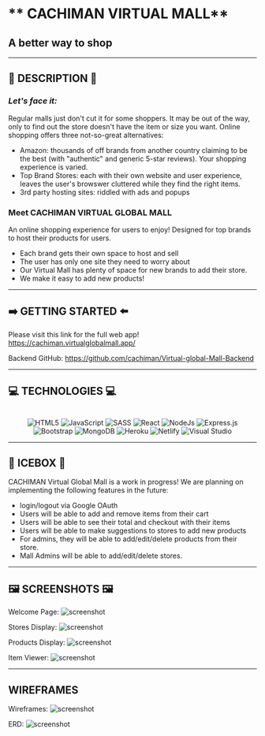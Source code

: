# ** CACHIMAN VIRTUAL MALL**

## **A better way to shop**

---
## 🛒 **DESCRIPTION** 🛒

### *Let's face it:*
Regular malls just don't cut it for some shoppers. It may be out of the way, only to find out the store doesn't have the item or size you want. Online shopping offers three not-so-great alternatives: 

- Amazon: thousands of off brands from another country claiming to be the best (with "authentic" and generic 5-star reviews). Your shopping experience is varied.
- Top Brand Stores: each with their own website and user experience, leaves the user's browswer cluttered while they find the right items. 
- 3rd party hosting sites: riddled with ads and popups

### **Meet CACHIMAN VIRTUAL GLOBAL MALL**
An online shopping experience for users to enjoy! Designed for top brands to host their products for users. 
- Each brand gets their own space to host and sell
- The user has only one site they need to worry about
- Our Virtual Mall has plenty of space for new brands to add their store. 
- We make it easy to add new products! 

---

## ➡️ **GETTING STARTED** ⬅️
Please visit this link for the full web app!
https://cachiman.virtualglobalmall.app/

Backend GitHub: https://github.com/cachiman/Virtual-global-Mall-Backend

---

## 💻 **TECHNOLOGIES** 💻

<div align="center">
<br/>
  <img alt="HTML5" 
  src="https://img.shields.io/badge/html5-%23E34F26.svg?style=for-the-badge&logo=html5&logoColor=white" />
  <img alt="JavaScript" 
  src="https://img.shields.io/badge/javascript-%23323330.svg?style=for-the-badge&logo=javascript&logoColor=%23F7DF1E" />
  <img alt="SASS" 
  src="https://img.shields.io/badge/SASS-hotpink.svg?style=for-the-badge&logo=SASS&logoColor=white" />
  <img alt="React" 
  src="https://img.shields.io/badge/react-%2320232a.svg?style=for-the-badge&logo=react&logoColor=%2361DAFB" />
  <img alt="NodeJs" 
  src="https://img.shields.io/badge/node.js-6DA55F?style=for-the-badge&logo=node.js&logoColor=white" />
  <img alt="Express.js" 
  src="https://img.shields.io/badge/express.js-%23404d59.svg?style=for-the-badge&logo=express&logoColor=%2361DAFB" />
  <img alt="Bootstrap" 
  src="https://img.shields.io/badge/bootstrap-%23563D7C.svg?style=for-the-badge&logo=bootstrap&logoColor=white" />
  <img alt="MongoDB" 
  src="https://img.shields.io/badge/MongoDB-%234ea94b.svg?style=for-the-badge&logo=mongodb&logoColor=white" />
  <img alt="Heroku" 
  src="https://img.shields.io/badge/heroku-%23430098.svg?style=for-the-badge&logo=heroku&logoColor=white" />
  <img alt="Netlify" 
  src="https://img.shields.io/badge/netlify-%23000000.svg?style=for-the-badge&logo=netlify&logoColor=#00C7B7" />
  <img alt="Visual Studio" 
  src="https://img.shields.io/badge/Visual%20Studio%20Code-0078d7.svg?style=for-the-badge&logo=visual-studio-code&logoColor=white" />
  <br/>
</div>


---

## 🧊 **ICEBOX** 🧊

CACHIMAN Virtual Global Mall is a work in progress! We are planning on implementing the following features in the future: 
- login/logout via Google OAuth
- Users will be able to add and remove items from their cart
- Users will be able to see their total and checkout with their items
- Users will be able to make suggestions to stores to add new products
- For admins, they will be able to add/edit/delete products from their store. 
- Mall Admins will be able to add/edit/delete stores. 

---

## 🖼️ **SCREENSHOTS** 🖼️
Welcome Page:
![screenshot](images/Mall%20Welcome.png)

Stores Display:
![screenshot](images/Stores%20Display.png)

Products Display: 
![screenshot](images/Product%20Display.png)

Item Viewer: 
![screenshot](images/Item%20Viewer.png)

---

## **WIREFRAMES**

Wireframes: 
![screenshot](images/wireframes.png)

ERD: 
![screenshot](images/ERD.png)
